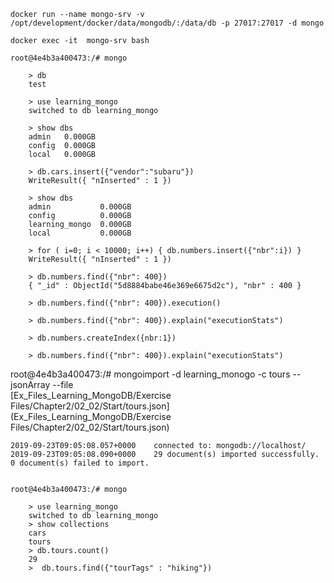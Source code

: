 
    docker run --name mongo-srv -v /opt/development/docker/data/mongodb/:/data/db -p 27017:27017 -d mongo

    docker exec -it  mongo-srv bash

    root@4e4b3a400473:/# mongo

        > db
        test
        
        > use learning_mongo
        switched to db learning_mongo
        
        > show dbs
        admin   0.000GB
        config  0.000GB
        local   0.000GB

        > db.cars.insert({"vendor":"subaru"})
        WriteResult({ "nInserted" : 1 })
        
        > show dbs
        admin           0.000GB
        config          0.000GB
        learning_mongo  0.000GB
        local           0.000GB

        > for ( i=0; i < 10000; i++) { db.numbers.insert({"nbr":i}) }
        WriteResult({ "nInserted" : 1 })
        
        > db.numbers.find({"nbr": 400})
        { "_id" : ObjectId("5d8884babe46e369e6675d2c"), "nbr" : 400 }

        > db.numbers.find({"nbr": 400}).execution()

        > db.numbers.find({"nbr": 400}).explain("executionStats")

        > db.numbers.createIndex({nbr:1})

        > db.numbers.find({"nbr": 400}).explain("executionStats")


root@4e4b3a400473:/# mongoimport -d learning_monogo -c tours --jsonArray --file     
[Ex_Files_Learning_MongoDB/Exercise Files/Chapter2/02_02/Start/tours.json](Ex_Files_Learning_MongoDB/Exercise Files/Chapter2/02_02/Start/tours.json)

    2019-09-23T09:05:08.057+0000	connected to: mongodb://localhost/
    2019-09-23T09:05:08.090+0000	29 document(s) imported successfully. 0 document(s) failed to import.


    root@4e4b3a400473:/# mongo

        > use learning_mongo
        switched to db learning_mongo
        > show collections
        cars
        tours
        > db.tours.count()
        29
        >  db.tours.find({"tourTags" : "hiking"})
   
